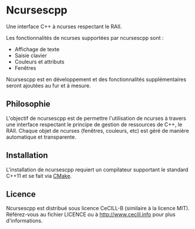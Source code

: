 # Ncursescpp

Une interface C++ à ncurses respectant le RAII.

Les fonctionnalités de ncurses supportées par ncursescpp sont :

* Affichage de texte
* Saisie clavier
* Couleurs et attributs
* Fenêtres

Ncursescpp est en développement et des fonctionnalités supplémentaires seront ajoutées au fur et à mesure.

## Philosophie

L'objectif de ncursescpp est de permettre l'utilisation de ncurses à travers une interface respectant le principe de gestion de ressources de C++, le RAII. Chaque objet de ncurses (fenêtres, couleurs, etc) est géré de manière automatique et transparente.

## Installation

L'installation de ncursescpp requiert un compilateur supportant le standard C++11 et se fait via [CMake](www.cmake.org).

## Licence

Ncursescpp est distribué sous licence CeCILL-B (similaire à la licence MIT). Référez-vous au fichier LICENCE ou à http://www.cecill.info pour plus d'informations.
